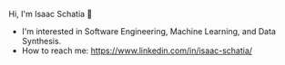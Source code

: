 Hi, I'm Isaac Schatia 👋
- I'm interested in Software Engineering, Machine Learning, and Data Synthesis.
- How to reach me: https://www.linkedin.com/in/isaac-schatia/
<!--
**ISchatia/ISchatia** is a ✨ _special_ ✨ repository because its `README.md` (this file) appears on your GitHub profile.

Here are some ideas to get you started:

- 🔭 I’m currently working on ...
- 🌱 I’m currently learning ...
- 👯 I’m looking to collaborate on ...
- 🤔 I’m looking for help with ...
- 💬 Ask me about ...
- 📫 How to reach me: ...
- 😄 Pronouns: ...
- ⚡ Fun fact: ...
-->
